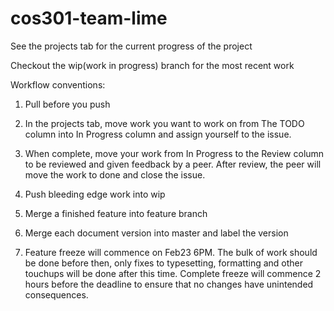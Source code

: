 # cos301-team-lime
See the projects tab for the current progress of the project

Checkout the wip(work in progress) branch for the most recent work

Workflow conventions:

1. Pull before you push

2. In the projects tab, move work you want to work on from The TODO column into In Progress column and assign yourself to the issue.

3. When complete, move your work from In Progress to the Review column to be reviewed and given feedback by a peer. After review, the peer will move the work to done and close the issue.

3. Push bleeding edge work into wip

4. Merge a finished feature into feature branch

5. Merge each document version into master and label the version

6. Feature freeze will commence on Feb23 6PM. The bulk of work should be done before then, only fixes to typesetting, formatting and other touchups will be done after this time. Complete freeze will commence 2 hours before the deadline to ensure that no changes have unintended consequences.
